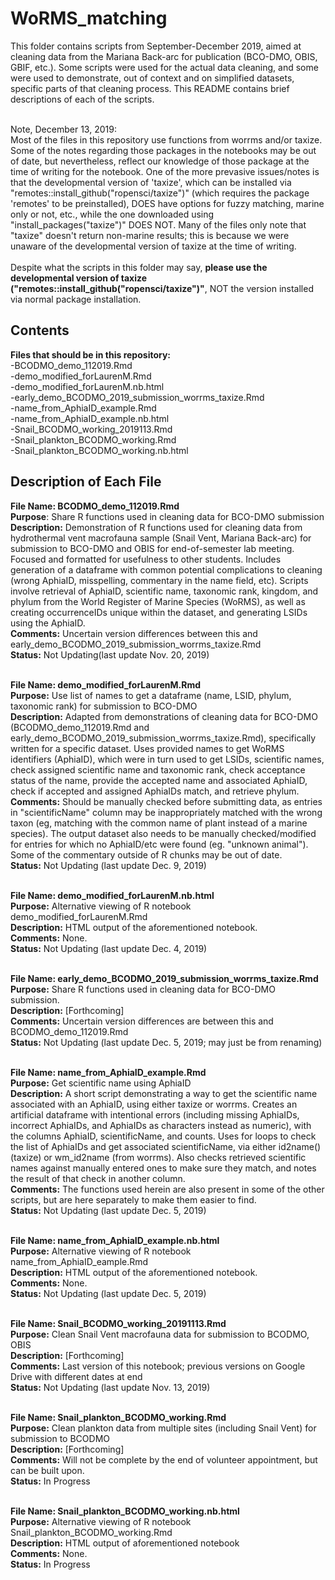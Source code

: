 # WoRMS_matching
This folder contains scripts from September-December 2019, aimed at cleaning data from the Mariana Back-arc for publication (BCO-DMO, OBIS, GBIF, etc.). Some scripts were used for the actual data cleaning, and some were used to demonstrate, out of context and on simplified datasets, specific parts of that cleaning process. This README contains brief descriptions of each of the scripts.

<br>Note, December 13, 2019:
<br>Most of the files in this repository use functions from worrms and/or taxize. Some of the notes regarding those packages in the notebooks may be out of date, but nevertheless, reflect our knowledge of those package at the time of writing for the notebook. One of the more prevasive issues/notes is that the developmental version of 'taxize', which can be installed via "remotes::install_github("ropensci/taxize")" (which requires the package 'remotes' to be preinstalled), DOES have options for fuzzy matching, marine only or not, etc., while the one downloaded using "install_packages("taxize")" DOES NOT. Many of the files only note that "taxize" doesn't return non-marine results; this is because we were unaware of the developmental version of taxize at the time of writing. 
<br>
<br>Despite what the scripts in this folder may say, <b>please use the developmental version of taxize ("remotes::install_github("ropensci/taxize")"</b>, NOT the version installed via normal package installation. 

<h2>Contents</h2>
<b>Files that should be in this repository: </b>
<br>-BCODMO_demo_112019.Rmd
<br>-demo_modified_forLaurenM.Rmd
<br>-demo_modified_forLaurenM.nb.html
<br>-early_demo_BCODMO_2019_submission_worrms_taxize.Rmd
<br>-name_from_AphiaID_example.Rmd
<br>-name_from_AphiaID_example.nb.html
<br>-Snail_BCODMO_working_2019113.Rmd
<br>-Snail_plankton_BCODMO_working.Rmd
<br>-Snail_plankton_BCODMO_working.nb.html

<h2>Description of Each File</h2>
<b>File Name: BCODMO_demo_112019.Rmd</b>
<br><b>Purpose</b>: Share R functions used in cleaning data for BCO-DMO submission
<br><b>Description:</b> Demonstration of R functions used for cleaning data from hydrothermal vent macrofauna sample (Snail Vent, Mariana Back-arc) for submission to BCO-DMO and OBIS for end-of-semester lab meeting. Focused and formatted for usefulness to other students. Includes generation of a dataframe with common potential complications to cleaning (wrong AphiaID, misspelling, commentary in the name field, etc). Scripts involve retrieval of AphiaID, scientific name, taxonomic rank, kingdom, and phylum from the World Register of Marine Species (WoRMS), as well as creating occurrenceIDs unique within the dataset, and generating LSIDs using the AphiaID.
<br><b>Comments:</b> Uncertain version differences between this and early_demo_BCODMO_2019_submission_worrms_taxize.Rmd
<br><b>Status:</b> Not Updating(last update Nov. 20, 2019)

<br><b>File Name: demo_modified_forLaurenM.Rmd</b>
<br><b>Purpose:</b> Use list of names to get a dataframe (name, LSID, phylum, taxonomic rank) for submission to BCO-DMO
<br><b>Description:</b> Adapted from demonstrations of cleaning data for BCO-DMO (BCODMO_demo_112019.Rmd and early_demo_BCODMO_2019_submission_worrms_taxize.Rmd), specifically written for a specific dataset. Uses provided names to get WoRMS identifiers (AphiaID), which were in turn used to get LSIDs, scientific names, check assigned scientific name and taxonomic rank, check acceptance status of the name, provide the accepted name and associated AphiaID, check if accepted and assigned AphiaIDs match, and retrieve phylum.
<br><b>Comments:</b> Should be manually checked before submitting data, as entries in "scientificName" column may be inappropriately matched with the wrong taxon (eg, matching with the common name of plant instead of a marine species). The output dataset also needs to be manually checked/modified for entries for which no AphiaID/etc were found (eg. "unknown animal"). Some of the commentary outside of R chunks may be out of date.
<br><b>Status:</b> Not Updating (last update Dec. 9, 2019)

<br><b>File Name: demo_modified_forLaurenM.nb.html</b>
<br><b>Purpose:</b> Alternative viewing of R notebook demo_modified_forLaurenM.Rmd
<br><b>Description:</b> HTML output of the aforementioned notebook.
<br><b>Comments:</b> None.
<br><b>Status:</b> Not Updating (last update Dec. 4, 2019)

<br><b>File Name: early_demo_BCODMO_2019_submission_worrms_taxize.Rmd</b>
<br><b>Purpose:</b> Share R functions used in cleaning data for BCO-DMO submission.
<br><b>Description:</b> [Forthcoming]
<br><b>Comments:</b> Uncertain version differences are between this and BCODMO_demo_112019.Rmd
<br><b>Status:</b> Not Updating (last update Dec. 5, 2019; may just be from renaming)

<br><b>File Name: name_from_AphiaID_example.Rmd</b>
<br><b>Purpose:</b> Get scientific name using AphiaID
<br><b>Description:</b> A short script demonstrating a way to get the scientific name associated with an AphiaID, using either taxize or worrms. Creates an artificial dataframe with intentional errors (including missing AphiaIDs, incorrect AphiaIDs, and AphiaIDs as characters instead as numeric), with the columns AphiaID, scientificName, and counts. Uses for loops to check the list of AphiaIDs and get associated scientificName, via either id2name() (taxize) or wm_id2name (from worrms). Also checks retrieved scientific names against manually entered ones to make sure they match, and notes the result of that check in another column.
<br><b>Comments:</b> The functions used herein are also present in some of the other scripts, but are here separately to make them easier to find.
<br><b>Status:</b> Not Updating (last update Dec. 5, 2019)

<br><b>File Name: name_from_AphiaID_example.nb.html</b>
<br><b>Purpose:</b> Alternative viewing of R notebook name_from_AphiaID_eample.Rmd
<br><b>Description:</b> HTML output of the aforementioned notebook.
<br><b>Comments:</b> None.
<br><b>Status:</b> Not Updating (last update Dec. 5, 2019)

<br><b>File Name: Snail_BCODMO_working_20191113.Rmd</b>
<br><b>Purpose:</b> Clean Snail Vent macrofauna data for submission to BCODMO, OBIS
<br><b>Description:</b> [Forthcoming]
<br><b>Comments:</b> Last version of this notebook; previous versions on Google Drive with different dates at end
<br><b>Status:</b> Not Updating (last update Nov. 13, 2019)

<br><b>File Name: Snail_plankton_BCODMO_working.Rmd</b>
<br><b>Purpose:</b> Clean plankton data from multiple sites (including Snail Vent) for submission to BCODMO
<br><b>Description:</b> [Forthcoming]
<br><b>Comments:</b> Will not be complete by the end of volunteer appointment, but can be built upon.
<br><b>Status:</b> In Progress

<br><b>File Name: Snail_plankton_BCODMO_working.nb.html</b>
<br><b>Purpose:</b> Alternative viewing of R notebook Snail_plankton_BCODMO_working.Rmd
<br><b>Description:</b> HTML output of aforementioned notebook
<br><b>Comments:</b> None.
<br><b>Status:</b> In Progress
